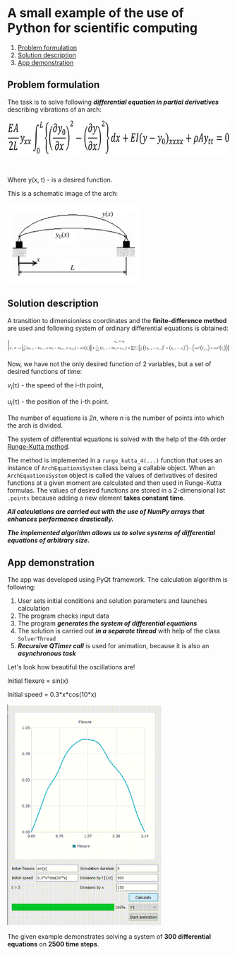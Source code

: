 # A small example of the use of Python for scientific computing

1. [Problem formulation](https://github.com/RozbiyNick/arch-vibrations/tree/main#problem-formulation)
2. [Solution description](https://github.com/RozbiyNick/arch-vibrations/new/main#solution-description)
3. [App demonstration](https://github.com/RozbiyNick/arch-vibrations/new/main#app-demonstration)

## Problem formulation
The task is to solve following ***differential equation in partial derivatives*** describing vibrations of an arch:

<img src="https://github.com/RozbiyNick/readme-images/blob/main/arch-vibrations/2%20partial%20equation.jpg" height="80px" alt="Partial differential equation for arch vibrations">

![]()

Where y(x, t) - is a desired function.

This is a schematic image of the arch:

![Arch](https://github.com/RozbiyNick/readme-images/blob/main/arch-vibrations/1%20arch.jpg)

## Solution description

A transition to dimensionless coordinates and the **finite-difference method** are used and following system of ordinary differential equations is obtained:

![System of ordinary differential equations decribing arch vibrations](https://github.com/RozbiyNick/readme-images/blob/main/arch-vibrations/3%20system%20of%20equations.jpg)

Now, we have not the only desired function of 2 variables, but a set of desired functions of time:

*v<sub>i<sub>*(τ) - the speed of the i-th point,

*u<sub>i<sub>*(τ) - the position of the i-th point.

The number of equations is *2n*, where *n* is the number of points into which the arch is divided.

The system of differential equations is solved with the help of the 4th order [Runge-Kutta method](https://en.wikipedia.org/wiki/Runge%E2%80%93Kutta_methods).

The method is implemented in a `runge_kutta_4(...)` function that uses an instance of `ArchEquationsSystem` class being a callable object. 
When an `ArchEquationsSystem` object is called the values of derivatives of desired functions at a given moment are calculated and then used in Runge-Kutta formulas.
The values of desired functions are stored in a 2-dimensional list `.points` because adding a new element **takes constant time**.

***All calculations are carried out with the use of NumPy arrays that enhances performance drastically.***

***The implemented algorithm allows us to solve systems of differential equations of arbitrary size.***

## App demonstration

The app was developed using PyQt framework. The calculation algorithm is following:

1. User sets initial conditions and solution parameters and launches calculation
2. The program checks input data
3. The program ***generates the system of differential equations***
3. The solution is carried out ***in a separate thread*** with help of the class `SolverThread`
4. ***Recursive QTimer call*** is used for animation, because it is also an ***asynchronous task***

Let's look how beautiful the oscillations are!

Initial flexure = sin(x)

Initial speed = 0.3\*x\*cos(10*x)

<img src="https://github.com/RozbiyNick/readme-images/blob/main/arch-vibrations/4-Calculation-demo.gif" alt="Arch vibrations example 1" height="500">

The given example demonstrates solving a system of **300 differential equations** on **2500 time steps**.
